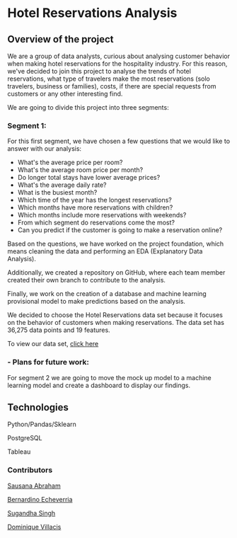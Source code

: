 # Hotel Reservations Analysis

## Overview of the project

We are a group of data analysts, curious about analysing customer behavior when making hotel reservations for the hospitality industry.
For this reason, we've decided to join this project to analyse the trends of hotel reservations, what type of travelers make the most reservations (solo travelers, business or families), costs, if there are special requests from customers or any other interesting find.

We are going to divide this project into three segments:

### Segment 1:

For this first segment, we have chosen a few questions that we would like to answer with our analysis:

- What's the average price per room?
- What's the average room price per month?
- Do longer total stays have lower average prices?
- What's the average daily rate?
- What is the busiest month?
- Which time of the year has the longest reservations?
- Which months have more reservations with children?
- Which months include more reservations with weekends?
- From which segment do reservations come the most?
- Can you predict if the customer is going to make a reservation online?

Based on the questions, we have worked on the project foundation, which means cleaning the data and performing an EDA (Explanatory Data Analysis).

Additionally, we created a repository on GitHub, where each team member created their own branch to contribute to the analysis.

Finally, we work on the creation of a database and machine learning provisional model to make predictions based on the analysis.

We decided to choose the Hotel Reservations data set because it focuses on the behavior of customers when making reservations. The data set has 36,275 data points and 19 features.

To view our data set, [click here](https://www.kaggle.com/datasets/ahsan81/hotel-reservations-classification-dataset)

### - Plans for future work: 

For segment 2 we are going to move the mock up model to a machine learning model and create a dashboard to display our findings.

## Technologies

Python/Pandas/Sklearn

PostgreSQL

Tableau

### Contributors

[Sausana Abraham](https://github.com/Sausana)

[Bernardino Echeverria](https://github.com/bernardinoe)

[Sugandha Singh](https://github.com/sugandha001)

[Dominique Villacis](https://github.com/domivillacis)